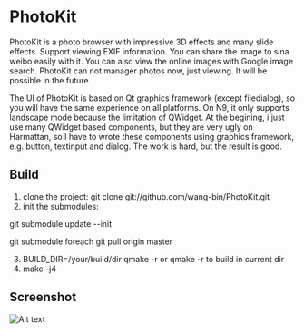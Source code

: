 PhotoKit
==============

PhotoKit is a photo browser with impressive 3D effects and many slide effects. Support viewing EXIF information.
You can share the image to sina weibo easily with it.
You can also view the online images with Google image search.
PhotoKit can not manager photos now, just viewing. It will be possible in the future.


The UI of PhotoKit is based on Qt graphics framework (except filedialog), so you will have the same experience on all platforms. On N9, it only supports landscape mode because the limitation of QWidget. At the begining, i just use many QWidget based components, but they are very ugly on Harmattan, so I have to wrote these components using graphics framework, e.g. button, textinput and dialog. The work is hard, but the result is good.

Build
------
1. clone the project: git clone git://github.com/wang-bin/PhotoKit.git
2. init the submodules:

  git submodule update --init
  
  git  submodule foreach git pull origin master
  
3. BUILD_DIR=/your/build/dir qmake -r  or  qmake -r to build in current dir
4. make -j4



Screenshot
-------

![Alt text](https://github.com/wang-bin/PhotoKit/raw/master/screenshot/Screenshot-854x480.png "desktop version")
